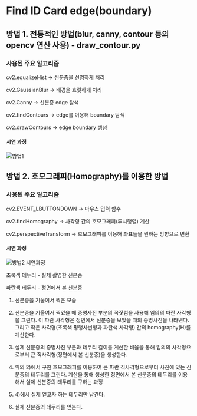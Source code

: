 # Find ID Card edge(boundary) 

## 방법 1. 전통적인 방법(blur, canny, contour 등의 opencv 연산 사용) - draw_contour.py

### 사용된 주요 알고리즘
cv2.equalizeHist -> 신분증을 선명하게 처리

cv2.GaussianBlur -> 배경을 흐릿하게 처리

cv2.Canny -> 신분증 edge 탐색

cv2.findContours -> edge를 이용해 boundary 탐색

cv2.drawContours -> edge boundary 생성
#### 시연 과정
![방법1](https://github.com/hic9507/find_idcard_edge_using_various_method/assets/65755028/e4787a19-12be-429e-8b8c-3fa14b0d9aa6)

## 방법 2. 호모그래피(Homography)를 이용한 방법

### 사용된 주요 알고리즘
cv2.EVENT_LBUTTONDOWN -> 마우스 입력 함수

cv2.findHomography -> 사각형 간의 호모그래피(투시행렬) 계산

cv2.perspectiveTransform -> 호모그래피를 이용해 좌표들을 원하는 방향으로 변환

#### 시연 과정
![방법2 시연과정](https://github.com/hic9507/find_idcard_edge_using_various_method/assets/65755028/c2feba85-9e84-43cd-8132-ab4840c869cc)

초록색 테두리 - 실제 촬영한 신분증

파란색 테두리 - 정면에서 본 신분증
1) 신분증을 기울여서 찍은 모습

2) 신분증을 기울여서 찍었을 때 증명사진 부분의 꼭짓점을 사용해 임의의 파란 사각형을 그린다. 이 파란 사각형은 정면에서 신분증을 보았을 때의 증명사진을 나타낸다. 그리고 작은 사각형(초록색 평행사변형과 파란색 사각형) 간의 homography(H)를 계산한다.

3) 실제 신분증의 증명사진 부분과 테두리 길이를 계산한 비율을 통해 임의의 사각형으로부터 큰 직사각형(정면에서 본 신분증)을 생성한다.

4) 위의 2)에서 구한 호모그래피를 이용하여 큰 파란 직사각형으로부터 사진에 있는 신분증의 테두리를 그린다. 계산을 통해 생성한 정면에서 본 신분증의 테두리를 이용해서 실제 신분증의 테두리를 구하는 과정

5) 4)에서 실제 얻고자 하는 테두리만 남긴다.

6) 실제 신분증의 테두리를 얻는다.
